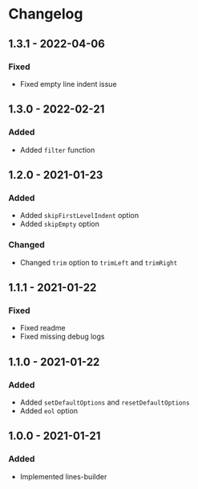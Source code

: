 # Changelog

## 1.3.1 - 2022-04-06

### Fixed

- Fixed empty line indent issue

## 1.3.0 - 2022-02-21

### Added

- Added `filter` function

## 1.2.0 - 2021-01-23

### Added

- Added `skipFirstLevelIndent` option
- Added `skipEmpty` option

### Changed

- Changed `trim` option to `trimLeft` and `trimRight`

## 1.1.1 - 2021-01-22

### Fixed

- Fixed readme
- Fixed missing debug logs

## 1.1.0 - 2021-01-22

### Added

- Added `setDefaultOptions` and `resetDefaultOptions`
- Added `eol` option

## 1.0.0 - 2021-01-21

### Added

- Implemented lines-builder
